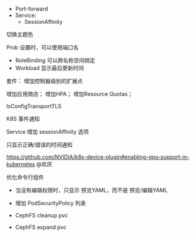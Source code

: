 * Port-forward
* Service:
  * SessionAffinity


切换主题色

Prob 设置时，可以使用端口名

* RoleBinding 可以跨名称空间绑定
* Workload 显示最后更新时间





套件：
  增加控制器级别的扩展点


增加应用商店；
增加HPA；
增加Resource Quotas；







IsConfigTransportTLS


K8S 事件通知

Service 增加 sessionAffinity 选项


只显示正确/错误的时间通知


https://github.com/NVIDIA/k8s-device-plugin#enabling-gpu-support-in-kubernetes @欢庆


优化命令行组件



* 当没有编辑权限时，只显示 预览YAML，而不是 预览/编辑YAML


* 增加 PodSecurityPolicy 列表


* CephFS cleanup pvc
* CephFS expand pvc
